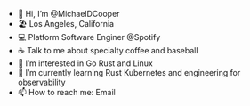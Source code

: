 - 👋 Hi, I’m @MichaelDCooper 
- 🏖️ Los Angeles, California
- 💻 Platform Software Enginer @Spotify
- ☕ Talk to me about specialty coffee and baseball 
- 👀 I’m interested in Go Rust and Linux
- 🌱 I’m currently learning Rust Kubernetes and engineering for observability
- 📫 How to reach me: Email

<!---
MichaelDCooper/MichaelDCooper is a ✨ special ✨ repository because its `README.md` (this file) appears on your GitHub profile.
You can click the Preview link to take a look at your changes.
--->
